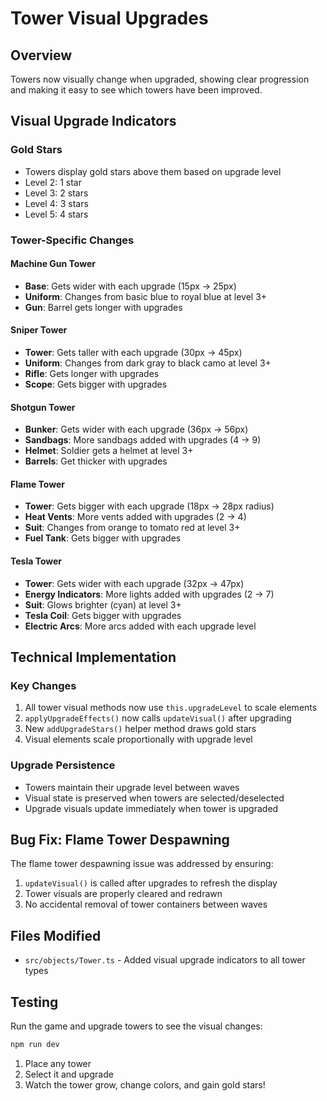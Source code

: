 # Tower Visual Upgrades

## Overview

Towers now visually change when upgraded, showing clear progression and making it easy to see which towers have been improved.

## Visual Upgrade Indicators

### Gold Stars

- Towers display gold stars above them based on upgrade level
- Level 2: 1 star
- Level 3: 2 stars
- Level 4: 3 stars
- Level 5: 4 stars

### Tower-Specific Changes

#### Machine Gun Tower

- **Base**: Gets wider with each upgrade (15px → 25px)
- **Uniform**: Changes from basic blue to royal blue at level 3+
- **Gun**: Barrel gets longer with upgrades

#### Sniper Tower

- **Tower**: Gets taller with each upgrade (30px → 45px)
- **Uniform**: Changes from dark gray to black camo at level 3+
- **Rifle**: Gets longer with upgrades
- **Scope**: Gets bigger with upgrades

#### Shotgun Tower

- **Bunker**: Gets wider with each upgrade (36px → 56px)
- **Sandbags**: More sandbags added with upgrades (4 → 9)
- **Helmet**: Soldier gets a helmet at level 3+
- **Barrels**: Get thicker with upgrades

#### Flame Tower

- **Tower**: Gets bigger with each upgrade (18px → 28px radius)
- **Heat Vents**: More vents added with upgrades (2 → 4)
- **Suit**: Changes from orange to tomato red at level 3+
- **Fuel Tank**: Gets bigger with upgrades

#### Tesla Tower

- **Tower**: Gets wider with each upgrade (32px → 47px)
- **Energy Indicators**: More lights added with upgrades (2 → 7)
- **Suit**: Glows brighter (cyan) at level 3+
- **Tesla Coil**: Gets bigger with upgrades
- **Electric Arcs**: More arcs added with each upgrade level

## Technical Implementation

### Key Changes

1. All tower visual methods now use `this.upgradeLevel` to scale elements
2. `applyUpgradeEffects()` now calls `updateVisual()` after upgrading
3. New `addUpgradeStars()` helper method draws gold stars
4. Visual elements scale proportionally with upgrade level

### Upgrade Persistence

- Towers maintain their upgrade level between waves
- Visual state is preserved when towers are selected/deselected
- Upgrade visuals update immediately when tower is upgraded

## Bug Fix: Flame Tower Despawning

The flame tower despawning issue was addressed by ensuring:

1. `updateVisual()` is called after upgrades to refresh the display
2. Tower visuals are properly cleared and redrawn
3. No accidental removal of tower containers between waves

## Files Modified

- `src/objects/Tower.ts` - Added visual upgrade indicators to all tower types

## Testing

Run the game and upgrade towers to see the visual changes:

```bash
npm run dev
```

1. Place any tower
2. Select it and upgrade
3. Watch the tower grow, change colors, and gain gold stars!
